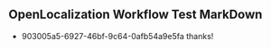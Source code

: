 ## OpenLocalization Workflow Test MarkDown
* 903005a5-6927-46bf-9c64-0afb54a9e5fa thanks!

<!--HONumber=Aug16_HO4-->


